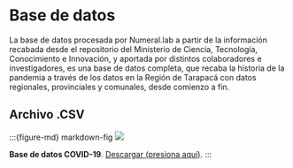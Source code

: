 # Base de datos

La base de datos procesada por Numeral.lab a partir de la información recabada desde el repositorio del Ministerio de Ciencia, Tecnología, Conocimiento e Innovación, y aportada por distintos colaboradores e investigadores, es una base de datos completa, que recaba la historia de la pandemia a través de los datos en la Región de Tarapacá con datos regionales, provinciales y comunales, desde comienzo a fin.

## Archivo .CSV

:::{figure-md} markdown-fig
<img src="../../img/page/6_bbdd.png">

**Base de datos COVID-19**. <a href="https://raw.githubusercontent.com/pandemiaventana/pandemiaventana/main/out/site/csv/numeralab.csv">Descargar (presiona aquí)</a>.
:::









